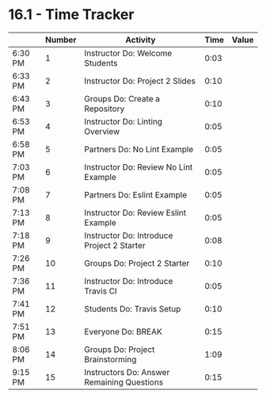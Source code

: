 # 16.1 - Time Tracker

|         | Number | Activity                                   | Time | Value |
| ------- | ------ | ------------------------------------------ | ---- | ----- |
| 6:30 PM | 1      | Instructor Do: Welcome Students            | 0:03 |       |
| 6:33 PM | 2      | Instructor Do: Project 2 Slides            | 0:10 |       |
| 6:43 PM | 3      | Groups Do: Create a Repository             | 0:10 |       |
| 6:53 PM | 4      | Instructor Do: Linting Overview            | 0:05 |       |
| 6:58 PM | 5      | Partners Do: No Lint Example               | 0:05 |       |
| 7:03 PM | 6      | Instructor Do: Review No Lint Example      | 0:05 |       |
| 7:08 PM | 7      | Partners Do: Eslint Example                | 0:05 |       |
| 7:13 PM | 8      | Instructor Do: Review Eslint Example       | 0:05 |       |
| 7:18 PM | 9      | Instructor Do: Introduce Project 2 Starter | 0:08 |       |
| 7:26 PM | 10     | Groups Do: Project 2 Starter               | 0:10 |       |
| 7:36 PM | 11     | Instructor Do: Introduce Travis CI         | 0:05 |       |
| 7:41 PM | 12     | Students Do: Travis Setup                  | 0:10 |       |
| 7:51 PM | 13     | Everyone Do: BREAK                         | 0:15 |       |
| 8:06 PM | 14     | Groups Do: Project Brainstorming           | 1:09 |       |
| 9:15 PM | 15     | Instructors Do: Answer Remaining Questions | 0:15 |       |
